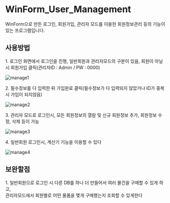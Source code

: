 # WinForm_User_Management
WinForm으로 만든 로그인, 회원가입, 관리자 모드를 이용한 회원정보관리 등의 기능이 있는 프로그램입니다.

## 사용방법

1\. 로그인 화면에서 로그인을 진행, 일반회원과 관리자모드의 구분이 있음, 회원이 아닐시 회원가입 클릭(관리자ID : Admin / PW : 0000)


![manage1](https://user-images.githubusercontent.com/122774092/227707271-dd91cc26-ad4b-4413-a8ec-8a8b7df887a3.JPG)


2\. 필수정보를 다 입력한 뒤 가입완료 클릭(필수정보가 다 입력되지 않았거나 ID가 중복시 가입이 되지않음)


![manage2](https://user-images.githubusercontent.com/122774092/227707307-2daed9ea-425a-49ed-ab51-49d567a82919.JPG)


3\. 관리자 모드로 로그인시, 모든 회원정보의 열람 및 신규 회원정보 추가, 회원정보 수정, 삭제 등이 가능


![manage3](https://user-images.githubusercontent.com/122774092/227707445-d2d8aba3-d348-447c-86cf-9e36cf672bce.JPG)


4\. 일반회원 로그인시, 계산기 기능을 이용할 수 있다


![manage4](https://user-images.githubusercontent.com/122774092/227707482-2d237927-42e2-4c2b-8060-b002dc0ae802.JPG)


## 보완할점

1\. 일반회원으로 로그인 시 다른 DB를 하나 더 만들어서 여러 물건을 구매할 수 있게 하고,<br> 관리자모드에서 회원별로 어떤 물품을 몇개 구매했는지 조회할 수 있게한다


